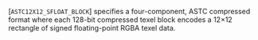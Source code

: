 [`ASTC12X12_SFLOAT_BLOCK`] specifies a four-component, ASTC
compressed format where each 128-bit compressed texel block encodes a
12×12 rectangle of signed floating-point RGBA texel data.